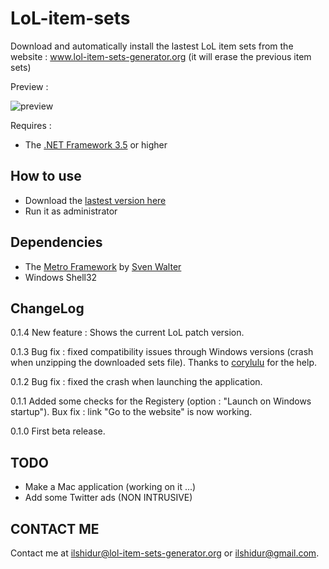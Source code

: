 # LoL-item-sets

Download and automatically install the lastest LoL item sets from the website :
www.lol-item-sets-generator.org
(it will erase the previous item sets)

Preview :

![preview](https://cloud.githubusercontent.com/assets/6564012/8487872/254108f2-210f-11e5-87ca-976c84baa74a.png)

Requires :

- The [.NET Framework 3.5](https://www.microsoft.com/en-us/download/details.aspx?id=21) or higher

How to use
---------
- Download the [lastest version here](http://www.item-sets-generator.org/clicks/click.php?id=dl_application_from_other_site)
- Run it as administrator

Dependencies
---------

- The [Metro Framework](https://github.com/viperneo/winforms-modernui) by [Sven Walter](https://github.com/viperneo)
- Windows Shell32

ChangeLog
---------

0.1.4
New feature : Shows the current LoL patch version.

0.1.3
Bug fix : fixed compatibility issues through Windows versions (crash when unzipping the downloaded sets file).
Thanks to [corylulu](https://github.com/corylulu) for the help.

0.1.2
Bug fix : fixed the crash when launching the application.

0.1.1
Added some checks for the Registery (option : "Launch on Windows startup").
Bux fix : link "Go to the website" is now working.

0.1.0
First beta release.

TODO
---------

- Make a Mac application (working on it ...)
- Add some Twitter ads (NON INTRUSIVE)

CONTACT ME
---------

Contact me at [ilshidur@lol-item-sets-generator.org](mailto:ilshidur@lol-item-sets-generator.org) or [ilshidur@gmail.com](mailto:ilshidur@gmail.com).